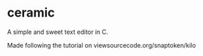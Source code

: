 # ceramic

A simple and sweet text editor in C.

Made following the tutorial on viewsourcecode.org/snaptoken/kilo
